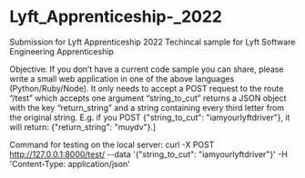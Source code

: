 # Lyft_Apprenticeship-_2022
Submission for Lyft Apprenticeship 2022
Techincal sample for Lyft Software Engineering Apprenticeship

Objective: If you don’t have a current code sample you can share, please write a small web application in one of the above languages (Python/Ruby/Node). It only needs to accept a POST request to the route “/test” which accepts one argument “string_to_cut” returns a JSON object with the key “return_string” and a string containing every third letter from the original string. E.g. if you POST {"string_to_cut": "iamyourlyftdriver"}, it will return: {"return_string": "muydv"}.]

Command for testing on the local server: curl -X POST http://127.0.0.1:8000/test/ --data '{"string_to_cut": "iamyourlyftdriver"}' -H 'Content-Type: application/json'
